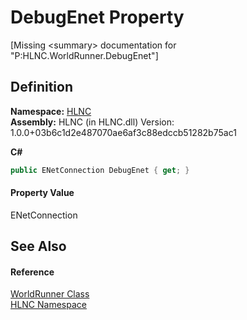 # DebugEnet Property


\[Missing &lt;summary&gt; documentation for "P:HLNC.WorldRunner.DebugEnet"\]



## Definition
**Namespace:** <a href="N_HLNC">HLNC</a>  
**Assembly:** HLNC (in HLNC.dll) Version: 1.0.0+03b6c1d2e487070ae6af3c88edccb51282b75ac1

**C#**
``` C#
public ENetConnection DebugEnet { get; }
```



#### Property Value
ENetConnection

## See Also


#### Reference
<a href="T_HLNC_WorldRunner">WorldRunner Class</a>  
<a href="N_HLNC">HLNC Namespace</a>  
